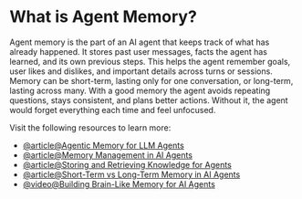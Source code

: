 # What is Agent Memory?

Agent memory is the part of an AI agent that keeps track of what has already happened. It stores past user messages, facts the agent has learned, and its own previous steps. This helps the agent remember goals, user likes and dislikes, and important details across turns or sessions. Memory can be short-term, lasting only for one conversation, or long-term, lasting across many. With a good memory the agent avoids repeating questions, stays consistent, and plans better actions. Without it, the agent would forget everything each time and feel unfocused.

Visit the following resources to learn more:

- [@article@Agentic Memory for LLM Agents](https://arxiv.org/abs/2502.12110)
- [@article@Memory Management in AI Agents](https://python.langchain.com/docs/how_to/chatbots_memory/)  
- [@article@Storing and Retrieving Knowledge for Agents](https://www.pinecone.io/learn/langchain-retrieval-augmentation/)  
- [@article@Short-Term vs Long-Term Memory in AI Agents](https://adasci.org/short-term-vs-long-term-memory-in-ai-agents/)
- [@video@Building Brain-Like Memory for AI Agents](https://www.youtube.com/watch?v=VKPngyO0iKg)  
